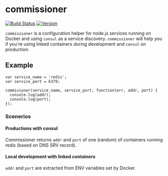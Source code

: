# commissioner

[![Build Status](https://img.shields.io/travis/mthenw/commissioner.svg?style=flat)](https://travis-ci.org/mthenw/commissioner)
[![Version](http://img.shields.io/npm/v/commissioner.svg?style=flat)](https://www.npmjs.org/package/commissioner)

`commissioner` is a configuration helper for node.js services running on Docker and using `consul` as a service discovery. `commissioner` will help you if you're using linked containers during development and `consul` on production.


## Example

```
var service_name = 'redis';
var service_port = 6379;

commisioner(service_name, service_port, function(err, addr, port) {
  console.log(addr);
  console.log(port);
});
```
### Scenerios

#### Productions with consul

Commissioner returns `addr` and `port` of one (random) of containers running redis (based on DNS SRV record).

#### Local development with linked containers

`addr` and `port` are extracted from ENV variables set by Docker.
